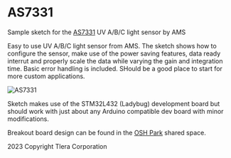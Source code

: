 # AS7331
Sample sketch for the [AS7331](https://www.mouser.com/catalog/specsheets/amsOsram_AS7331_DS001047_1-00.pdf) UV A/B/C light sensor by AMS

Easy to use UV A/B/C light sensor from AMS. The sketch shows how to configure the sensor, make use of the power saving features, data ready interrut and properly scale the data while varying the gain and integration time. Basic error handling is included. SHould be a good place to start for more custom applications.

![AS7331](https://user-images.githubusercontent.com/6698410/215298161-abc613b3-15e3-4a7d-9e9e-55e6fc9d6ac8.jpg)

Sketch makes use of the STM32L432 (Ladybug) development board but should work with just about any Arduino compatible dev board with minor modifications.

Breakout board design can be found in the [OSH Park](https://oshpark.com/shared_projects/UWxzGGvE) shared space.

2023 Copyright Tlera Corporation
